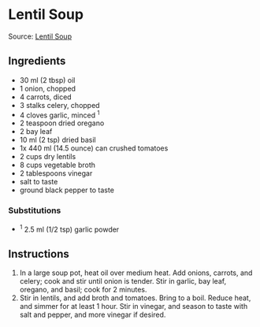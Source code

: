 # Lentil Soup #

Source: [Lentil Soup](https://www.allrecipes.com/recipe/13978/lentil-soup/)

## Ingredients ##
* 30 ml (2 tbsp) oil
* 1 onion, chopped
* 4 carrots, diced
* 3 stalks celery, chopped
* 4 cloves garlic, minced <sup>1</sup>
* 2 teaspoon dried oregano
* 2 bay leaf
* 10 ml (2 tsp) dried basil
* 1x 440 ml (14.5 ounce) can crushed tomatoes
* 2 cups dry lentils
* 8 cups vegetable broth
* 2 tablespoons vinegar
* salt to taste
* ground black pepper to taste

### Substitutions ###
* <sup>1</sup> 2.5 ml (1/2 tsp) garlic powder


## Instructions ##
1. In a large soup pot, heat oil over medium heat. Add onions, carrots, and celery; cook and stir until onion is tender. Stir in garlic, bay leaf, oregano, and basil; cook for 2 minutes.
2. Stir in lentils, and add broth and tomatoes. Bring to a boil. Reduce heat, and simmer for at least 1 hour. Stir in vinegar, and season to taste with salt and pepper, and more vinegar if desired.
